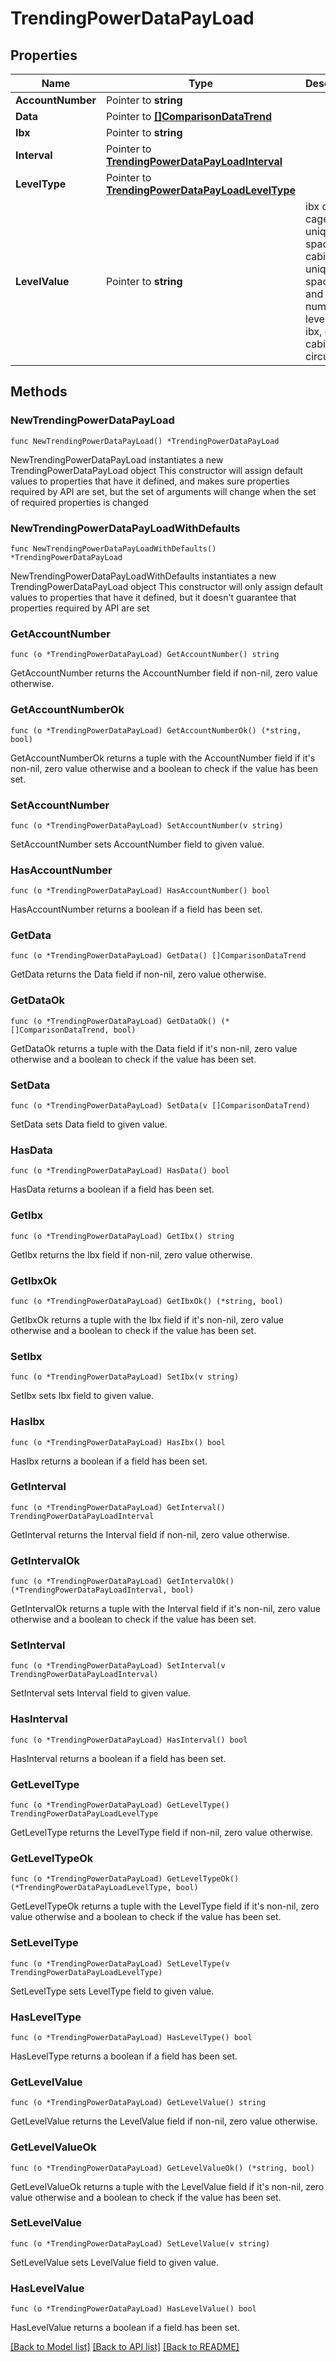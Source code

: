 # TrendingPowerDataPayLoad

## Properties

Name | Type | Description | Notes
------------ | ------------- | ------------- | -------------
**AccountNumber** | Pointer to **string** |  | [optional] 
**Data** | Pointer to [**[]ComparisonDataTrend**](ComparisonDataTrend.md) |  | [optional] 
**Ibx** | Pointer to **string** |  | [optional] 
**Interval** | Pointer to [**TrendingPowerDataPayLoadInterval**](TrendingPowerDataPayLoadInterval.md) |  | [optional] 
**LevelType** | Pointer to [**TrendingPowerDataPayLoadLevelType**](TrendingPowerDataPayLoadLevelType.md) |  | [optional] 
**LevelValue** | Pointer to **string** | ibx code, cage unique space id, cabinet unique space id and serial number for levelType ibx, cage, cabinet, circuit resp. | [optional] 

## Methods

### NewTrendingPowerDataPayLoad

`func NewTrendingPowerDataPayLoad() *TrendingPowerDataPayLoad`

NewTrendingPowerDataPayLoad instantiates a new TrendingPowerDataPayLoad object
This constructor will assign default values to properties that have it defined,
and makes sure properties required by API are set, but the set of arguments
will change when the set of required properties is changed

### NewTrendingPowerDataPayLoadWithDefaults

`func NewTrendingPowerDataPayLoadWithDefaults() *TrendingPowerDataPayLoad`

NewTrendingPowerDataPayLoadWithDefaults instantiates a new TrendingPowerDataPayLoad object
This constructor will only assign default values to properties that have it defined,
but it doesn't guarantee that properties required by API are set

### GetAccountNumber

`func (o *TrendingPowerDataPayLoad) GetAccountNumber() string`

GetAccountNumber returns the AccountNumber field if non-nil, zero value otherwise.

### GetAccountNumberOk

`func (o *TrendingPowerDataPayLoad) GetAccountNumberOk() (*string, bool)`

GetAccountNumberOk returns a tuple with the AccountNumber field if it's non-nil, zero value otherwise
and a boolean to check if the value has been set.

### SetAccountNumber

`func (o *TrendingPowerDataPayLoad) SetAccountNumber(v string)`

SetAccountNumber sets AccountNumber field to given value.

### HasAccountNumber

`func (o *TrendingPowerDataPayLoad) HasAccountNumber() bool`

HasAccountNumber returns a boolean if a field has been set.

### GetData

`func (o *TrendingPowerDataPayLoad) GetData() []ComparisonDataTrend`

GetData returns the Data field if non-nil, zero value otherwise.

### GetDataOk

`func (o *TrendingPowerDataPayLoad) GetDataOk() (*[]ComparisonDataTrend, bool)`

GetDataOk returns a tuple with the Data field if it's non-nil, zero value otherwise
and a boolean to check if the value has been set.

### SetData

`func (o *TrendingPowerDataPayLoad) SetData(v []ComparisonDataTrend)`

SetData sets Data field to given value.

### HasData

`func (o *TrendingPowerDataPayLoad) HasData() bool`

HasData returns a boolean if a field has been set.

### GetIbx

`func (o *TrendingPowerDataPayLoad) GetIbx() string`

GetIbx returns the Ibx field if non-nil, zero value otherwise.

### GetIbxOk

`func (o *TrendingPowerDataPayLoad) GetIbxOk() (*string, bool)`

GetIbxOk returns a tuple with the Ibx field if it's non-nil, zero value otherwise
and a boolean to check if the value has been set.

### SetIbx

`func (o *TrendingPowerDataPayLoad) SetIbx(v string)`

SetIbx sets Ibx field to given value.

### HasIbx

`func (o *TrendingPowerDataPayLoad) HasIbx() bool`

HasIbx returns a boolean if a field has been set.

### GetInterval

`func (o *TrendingPowerDataPayLoad) GetInterval() TrendingPowerDataPayLoadInterval`

GetInterval returns the Interval field if non-nil, zero value otherwise.

### GetIntervalOk

`func (o *TrendingPowerDataPayLoad) GetIntervalOk() (*TrendingPowerDataPayLoadInterval, bool)`

GetIntervalOk returns a tuple with the Interval field if it's non-nil, zero value otherwise
and a boolean to check if the value has been set.

### SetInterval

`func (o *TrendingPowerDataPayLoad) SetInterval(v TrendingPowerDataPayLoadInterval)`

SetInterval sets Interval field to given value.

### HasInterval

`func (o *TrendingPowerDataPayLoad) HasInterval() bool`

HasInterval returns a boolean if a field has been set.

### GetLevelType

`func (o *TrendingPowerDataPayLoad) GetLevelType() TrendingPowerDataPayLoadLevelType`

GetLevelType returns the LevelType field if non-nil, zero value otherwise.

### GetLevelTypeOk

`func (o *TrendingPowerDataPayLoad) GetLevelTypeOk() (*TrendingPowerDataPayLoadLevelType, bool)`

GetLevelTypeOk returns a tuple with the LevelType field if it's non-nil, zero value otherwise
and a boolean to check if the value has been set.

### SetLevelType

`func (o *TrendingPowerDataPayLoad) SetLevelType(v TrendingPowerDataPayLoadLevelType)`

SetLevelType sets LevelType field to given value.

### HasLevelType

`func (o *TrendingPowerDataPayLoad) HasLevelType() bool`

HasLevelType returns a boolean if a field has been set.

### GetLevelValue

`func (o *TrendingPowerDataPayLoad) GetLevelValue() string`

GetLevelValue returns the LevelValue field if non-nil, zero value otherwise.

### GetLevelValueOk

`func (o *TrendingPowerDataPayLoad) GetLevelValueOk() (*string, bool)`

GetLevelValueOk returns a tuple with the LevelValue field if it's non-nil, zero value otherwise
and a boolean to check if the value has been set.

### SetLevelValue

`func (o *TrendingPowerDataPayLoad) SetLevelValue(v string)`

SetLevelValue sets LevelValue field to given value.

### HasLevelValue

`func (o *TrendingPowerDataPayLoad) HasLevelValue() bool`

HasLevelValue returns a boolean if a field has been set.


[[Back to Model list]](../README.md#documentation-for-models) [[Back to API list]](../README.md#documentation-for-api-endpoints) [[Back to README]](../README.md)


